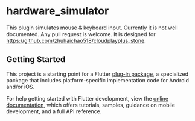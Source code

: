 # hardware_simulator

This plugin simulates mouse & keyboard input. Currently it is not well documented. Any pull request is welcome. It is designed for https://github.com/zhuhaichao518/cloudplayplus_stone.

## Getting Started

This project is a starting point for a Flutter
[plug-in package](https://flutter.dev/developing-packages/),
a specialized package that includes platform-specific implementation code for
Android and/or iOS.

For help getting started with Flutter development, view the
[online documentation](https://flutter.dev/docs), which offers tutorials,
samples, guidance on mobile development, and a full API reference.

